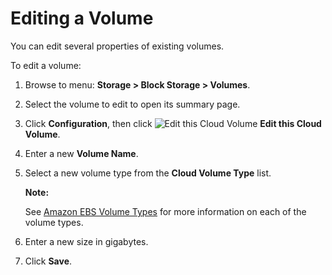 # Editing a Volume

You can edit several properties of existing volumes.

To edit a volume:

1. Browse to menu: **Storage > Block Storage > Volumes**.

2. Select the volume to edit to open its summary page.

3. Click **Configuration**, then click
   ![Edit this Cloud Volume](../images/volume-icon.png) **Edit this Cloud Volume**.

4. Enter a new **Volume Name**.

5. Select a new volume type from the **Cloud Volume Type** list.

    **Note:**

    See [Amazon EBS Volume Types](http://docs.aws.amazon.com/AWSEC2/latest/UserGuide/EBSVolumeTypes.html)
    for more information on each of the volume types.

6. Enter a new size in gigabytes.

7. Click **Save**.
